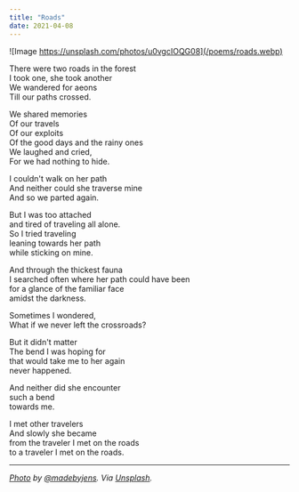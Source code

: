 ```yaml
---
title: "Roads"
date: 2021-04-08
---
```


![Image https://unsplash.com/photos/u0vgcIOQG08](/poems/roads.webp)

There were two roads in the forest  
I took one, she took another  
We wandered for aeons  
Till our paths crossed.

We shared memories  
Of our travels  
Of our exploits  
Of the good days and the rainy ones  
We laughed and cried,  
For we had nothing to hide.

I couldn't walk on her path  
And neither could she traverse mine  
And so we parted again.

But I was too attached  
and tired of traveling all alone.  
So I tried traveling  
leaning towards her path  
while sticking on mine.

And through the thickest fauna  
I searched often where her path could have been  
for a glance of the familiar face  
amidst the darkness.

Sometimes I wondered,  
What if we never left the crossroads?

But it didn't matter  
The bend I was hoping for  
that would take me to her again  
never happened.

And neither did she encounter  
such a bend  
towards me.

I met other travelers  
And slowly she became  
from the traveler I met on the roads  
to a traveler I met on the roads.

---

_[Photo](https://unsplash.com/photos/u0vgcIOQG08) by [@madebyjens](https://unsplash.com/@madebyjens). Via [Unsplash](https://unsplash.com/)._
